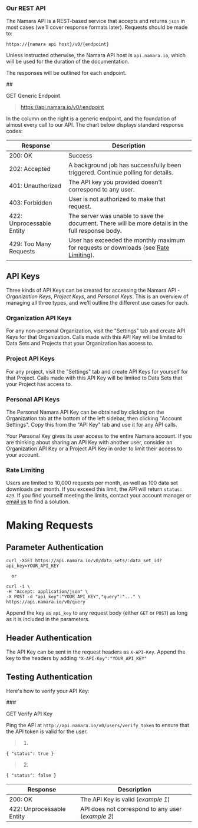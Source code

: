 ### Our REST API

The Namara API is a REST-based service that accepts and returns `json` in most cases (we'll cover response formats later). Requests should be made to:

<code>https://{namara api host}/v0/{endpoint}</code>

Unless instructed otherwise, the Namara API host is `api.namara.io`, which will be used for the duration of the documentation. 

The responses will be outlined for each endpoint.

##<div class="colour-pill"><span class="get">GET</span> Generic Endpoint</div>

>https://api.namara.io/v0/:endpoint

In the column on the right is a generic endpoint, and the foundation of almost every call to our API. The chart below displays standard response codes:

Response | Description
-------- | -----------
200: OK | Success
202: Accepted | A background job has successfully been triggered. Continue polling for details.
401: Unauthorized | The API key you provided doesn't correspond to any user.
403: Forbidden | User is not authorized to make that request.
422: Unprocessable Entity | The server was unable to save the document. There will be more details in the full response body.
429: Too Many Requests | User has exceeded the monthly maximum for requests or downloads (see <a href="#rate-limiting">Rate Limiting</a>).

## API Keys

Three kinds of API Keys can be created for accessing the Namara API - *Organization Keys*, *Project Keys*, and *Personal Keys*. This is an overview of managing all three types, and we'll outline the different use cases for each.

<!-- we don't actually outline use cases here -->

### Organization API Keys

For any non-personal Organization, visit the "Settings" tab and create API Keys for that Organization. Calls made with this API Key will be limited to Data Sets and Projects that your Organization has access to.

### Project API Keys

For any project, visit the "Settings" tab and create API Keys for yourself for that Project. Calls made with this API Key will be limited to Data Sets that your Project has access to.

### Personal API Keys

The Personal Namara API Key can be obtained by clicking on the Organization tab at the bottom of the left sidebar, then clicking "Account Settings". Copy this from the "API Key" tab and use it for any API calls.

<aside class="warning">Your Personal Key gives its user access to the entire Namara account. If you are thinking about sharing an API Key with another user, consider an Organization API Key or a Project API Key in order to limit their access to your account.</aside>

### Rate Limiting

Users are limited to 10,000 requests per month, as well as 100 data set downloads per month. If you exceed this limit, the API will return `status: 429`. If you find yourself meeting the limits, contact your account manager or <a href="mailto:info@thinkdataworks.com" target="_blank" rel="noreferrer noopener">email us</a> to find a solution.
 
# Making Requests

## Parameter Authentication

```shell
curl -XGET https://api.namara.io/v0/data_sets/:data_set_id?api_key=YOUR_API_KEY

  or

curl -i \
-H "Accept: application/json" \
-X POST -d "api_key":"YOUR_API_KEY","query":"..." \
https://api.namara.io/v0/query
```

Append the key as `api_key` to any request body (either `GET` or `POST`) as long as it is included in the parameters.

## Header Authentication

The API Key can be sent in the request headers as `X-API-Key`. Append the key to the headers by adding `"X-API-Key":"YOUR_API_KEY"`

## Testing Authentication

Here's how to verify your API Key:

###<div class="colour-pill"><span class="get">GET</span> Verify API Key</div>

Ping the API at `http://api.namara.io/v0/users/verify_token` to ensure that the API token is valid for the user.

>1)
`{ "status": true }`

>2)
`{ "status": false }`

Response | Description
-------- | -----------
200: OK | The API Key is valid (*example 1*)
422: Unprocessable Entity | API does not correspond to any user (*example 2*)
